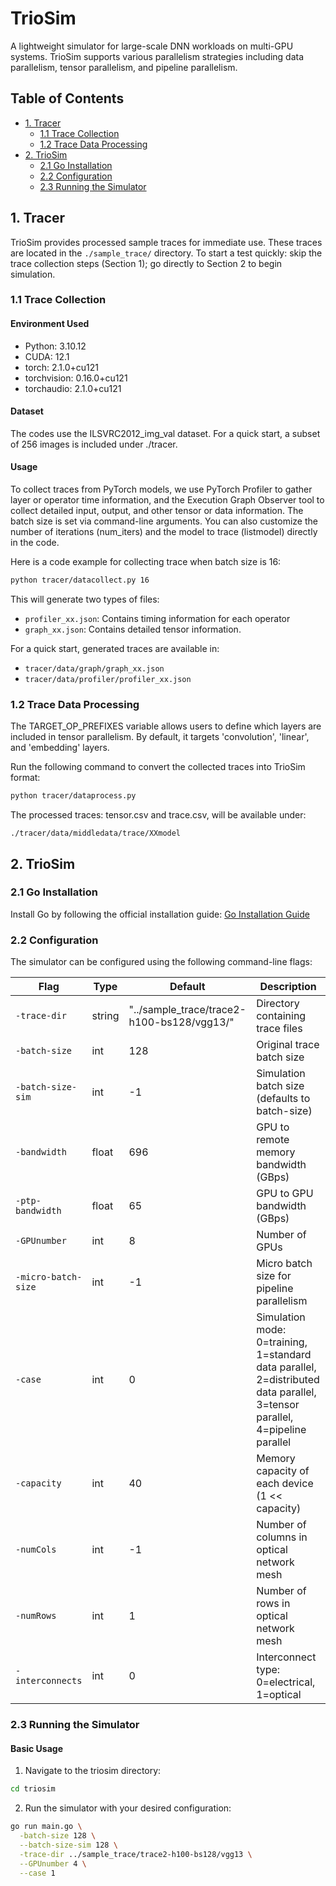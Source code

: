 # TrioSim

A lightweight simulator for large-scale DNN workloads on multi-GPU systems. TrioSim supports various parallelism strategies including data parallelism, tensor parallelism, and pipeline parallelism.

## Table of Contents
- [1. Tracer](#1-tracer)
  - [1.1 Trace Collection](#11-trace-collection)
  - [1.2 Trace Data Processing](#12-trace-data-processing)
- [2. TrioSim](#2-triosim)
  - [2.1 Go Installation](#21-go-installation)
  - [2.2 Configuration](#22-configuration)
  - [2.3 Running the Simulator](#23-running-the-simulator)

## 1. Tracer
TrioSim provides processed sample traces for immediate use. These traces are located in the `./sample_trace/` directory.
To start a test quickly: skip the trace collection steps (Section 1); go directly to Section 2 to begin simulation.

### 1.1 Trace Collection

#### Environment Used
- Python: 3.10.12
- CUDA: 12.1
- torch: 2.1.0+cu121
- torchvision: 0.16.0+cu121
- torchaudio: 2.1.0+cu121

#### Dataset
The codes use the ILSVRC2012_img_val dataset. For a quick start, a subset of 256 images is included under ./tracer.
#### Usage
To collect traces from PyTorch models, we use PyTorch Profiler to gather layer or operator time information, and the Execution Graph Observer tool to collect detailed input, output, and other tensor or data information. 
The batch size is set via command-line arguments. You can also customize the number of iterations (num_iters) and the model to trace (listmodel) directly in the code.

Here is a code example for collecting trace when batch size is 16:

```bash
python tracer/datacollect.py 16
```

This will generate two types of files:
- `profiler_xx.json`: Contains timing information for each operator
- `graph_xx.json`: Contains detailed tensor information.

For a quick start, generated traces are available in:
- `tracer/data/graph/graph_xx.json`
- `tracer/data/profiler/profiler_xx.json`

### 1.2 Trace Data Processing
The TARGET_OP_PREFIXES variable allows users to define which layers are included in tensor parallelism. By default, it targets 'convolution', 'linear', and 'embedding' layers.

Run the following command to convert the collected traces into TrioSim format:
```bash
python tracer/dataprocess.py
```

The processed traces: tensor.csv and trace.csv, will be available under:
```
./tracer/data/middledata/trace/XXmodel
```

## 2. TrioSim

### 2.1 Go Installation
Install Go by following the official installation guide:
[Go Installation Guide](https://go.dev/doc/install)

### 2.2 Configuration
The simulator can be configured using the following command-line flags:

| Flag | Type | Default | Description |
|------|------|---------|-------------|
| `-trace-dir` | string | "../sample_trace/trace2-h100-bs128/vgg13/" | Directory containing trace files |
| `-batch-size` | int | 128 | Original trace batch size |
| `-batch-size-sim` | int | -1 | Simulation batch size (defaults to batch-size) |
| `-bandwidth` | float | 696 | GPU to remote memory bandwidth (GBps) |
| `-ptp-bandwidth` | float | 65 | GPU to GPU bandwidth (GBps) |
| `-GPUnumber` | int | 8 | Number of GPUs |
| `-micro-batch-size` | int | -1 | Micro batch size for pipeline parallelism |
| `-case` | int | 0 | Simulation mode: 0=training, 1=standard data parallel, 2=distributed data parallel, 3=tensor parallel, 4=pipeline parallel |
| `-capacity` | int | 40 | Memory capacity of each device (1 << capacity) |
| `-numCols` | int | -1 | Number of columns in optical network mesh |
| `-numRows` | int | 1 | Number of rows in optical network mesh |
| `-interconnects` | int | 0 | Interconnect type: 0=electrical, 1=optical |

### 2.3 Running the Simulator

#### Basic Usage
1. Navigate to the triosim directory:
```bash
cd triosim
```

2. Run the simulator with your desired configuration:
```bash
go run main.go \
  -batch-size 128 \
  --batch-size-sim 128 \
  -trace-dir ../sample_trace/trace2-h100-bs128/vgg13 \
  --GPUnumber 4 \
  --case 1
```



